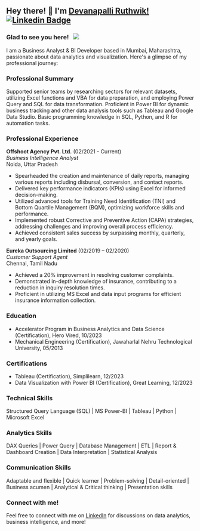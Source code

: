## Hey there! 👋 I'm [Devanapalli Ruthwik!](https://github.com/Ruthwik14) [![Linkedin Badge](https://img.shields.io/badge/-LinkedIn-0e76a8?style=flat-square&logo=Linkedin&logoColor=white)](https://www.linkedin.com/in/ruthwik-devanapalli/) 

### Glad to see you here! &nbsp; ![](https://visitor-badge.glitch.me/badge?page_id=Ruthwik14.Ruthwik14&style=flat-square&color=0088cc)

I am a Business Analyst & BI Developer based in Mumbai, Maharashtra, passionate about data analytics and visualization. Here's a glimpse of my professional journey:

### Professional Summary

Supported senior teams by researching sectors for relevant datasets, utilizing Excel functions and VBA for data preparation, and employing Power Query and SQL for data transformation. Proficient in Power BI for dynamic business tracking and other data analysis tools such as Tableau and Google Data Studio. Basic programming knowledge in SQL, Python, and R for automation tasks.

### Professional Experience

**Offshoot Agency Pvt. Ltd.** (02/2021 - Current)  
*Business Intelligence Analyst*  
Noida, Uttar Pradesh

- Spearheaded the creation and maintenance of daily reports, managing various reports including disbursal, conversion, and contact reports.
- Delivered key performance indicators (KPIs) using Excel for informed decision-making.
- Utilized advanced tools for Training Need Identification (TNI) and Bottom Quartile Management (BQM), optimizing workforce skills and performance.
- Implemented robust Corrective and Preventive Action (CAPA) strategies, addressing challenges and improving overall process efficiency.
- Achieved consistent sales success by surpassing monthly, quarterly, and yearly goals.

**Eureka Outsourcing Limited** (02/2019 – 02/2020)  
*Customer Support Agent*  
Chennai, Tamil Nadu

- Achieved a 20% improvement in resolving customer complaints.
- Demonstrated in-depth knowledge of insurance, contributing to a reduction in inquiry resolution times.
- Proficient in utilizing MS Excel and data input programs for efficient insurance information collection.

### Education

- Accelerator Program in Business Analytics and Data Science (Certification), Hero Vired, 10/2023
- Mechanical Engineering (Certification), Jawaharlal Nehru Technological University, 05/2013

### Certifications

- Tableau (Certification), Simplilearn, 12/2023
- Data Visualization with Power BI (Certification), Great Learning, 12/2023

### Technical Skills

Structured Query Language (SQL) | MS Power-BI | Tableau | Python | Microsoft Excel

### Analytics Skills

DAX Queries | Power Query | Database Management | ETL | Report & Dashboard Creation | Data Interpretation | Statistical Analysis

### Communication Skills

Adaptable and flexible | Quick learner | Problem-solving | Detail-oriented | Business acumen | Analytical & Critical thinking | Presentation skills

### Connect with me!

Feel free to connect with me on [LinkedIn](https://www.linkedin.com/in/ruthwik-devanapalli/) for discussions on data analytics, business intelligence, and more!


